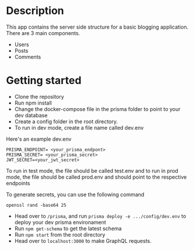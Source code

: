 # Description 

This app contains the server side structure for a basic blogging application. There are 3 main components.

 - Users
 - Posts
 - Comments


# Getting started 

 - Clone the repository
 - Run npm install
 - Change the docker-compose file in the prisma folder to point to your dev database  
 - Create a config folder in the root directory.
 - To run in dev mode, create a file name called dev.env

Here's an example dev.env 

```
PRISMA_ENDPOINT= <your_prisma_endpont>
PRISMA_SECRET= <your_prisma_secret> 
JWT_SECRET=<your_jwt_secret>
 ```

To run in test mode, the file should be called test.env and to run in prod mode, the file should be called prod.env and should point to the respective endpoints

To generate secrets, you can use the following command

```openssl rand -base64 25```

 - Head over to ```/prisma```, and run ```prisma deploy -e .../config/dev.env``` to deploy your dev prisma environament
 - Run ```npm get-schema``` to get the latest schema
 - Run ```npm start``` from the root directory 
 - Head over to ```localhost:3000``` to make GraphQL requests.
